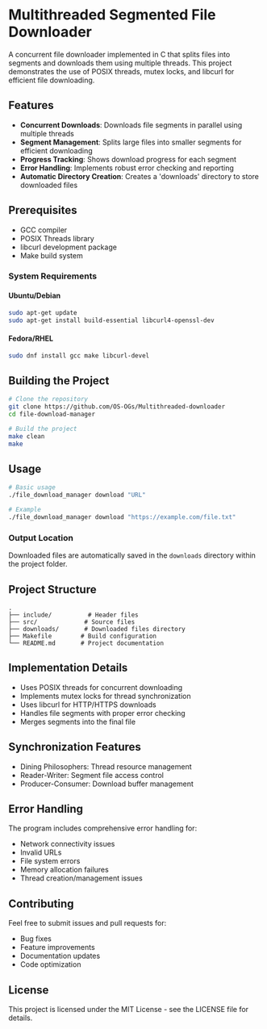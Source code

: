 # Multithreaded Segmented File Downloader

A concurrent file downloader implemented in C that splits files into segments and downloads them using multiple threads. This project demonstrates the use of POSIX threads, mutex locks, and libcurl for efficient file downloading.

## Features

- **Concurrent Downloads**: Downloads file segments in parallel using multiple threads
- **Segment Management**: Splits large files into smaller segments for efficient downloading
- **Progress Tracking**: Shows download progress for each segment
- **Error Handling**: Implements robust error checking and reporting
- **Automatic Directory Creation**: Creates a 'downloads' directory to store downloaded files

## Prerequisites

- GCC compiler
- POSIX Threads library
- libcurl development package
- Make build system

### System Requirements

#### Ubuntu/Debian
```bash
sudo apt-get update
sudo apt-get install build-essential libcurl4-openssl-dev
```

#### Fedora/RHEL
```bash
sudo dnf install gcc make libcurl-devel
```

## Building the Project

```bash
# Clone the repository
git clone https://github.com/OS-OGs/Multithreaded-downloader
cd file-download-manager

# Build the project
make clean
make
```

## Usage

```bash
# Basic usage
./file_download_manager download "URL"

# Example
./file_download_manager download "https://example.com/file.txt"
```

### Output Location
Downloaded files are automatically saved in the `downloads` directory within the project folder.

## Project Structure

```
.
├── include/          # Header files
├── src/             # Source files
├── downloads/       # Downloaded files directory
├── Makefile        # Build configuration
└── README.md       # Project documentation
```

## Implementation Details

- Uses POSIX threads for concurrent downloading
- Implements mutex locks for thread synchronization
- Uses libcurl for HTTP/HTTPS downloads
- Handles file segments with proper error checking
- Merges segments into the final file

## Synchronization Features
- Dining Philosophers: Thread resource management
- Reader-Writer: Segment file access control
- Producer-Consumer: Download buffer management

## Error Handling

The program includes comprehensive error handling for:
- Network connectivity issues
- Invalid URLs
- File system errors
- Memory allocation failures
- Thread creation/management issues

## Contributing

Feel free to submit issues and pull requests for:
- Bug fixes
- Feature improvements
- Documentation updates
- Code optimization

## License

This project is licensed under the MIT License - see the LICENSE file for details.
